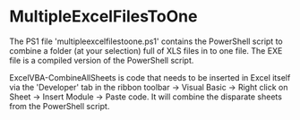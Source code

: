 # MultipleExcelFilesToOne

The PS1 file 'multipleexcelfilestoone.ps1' contains the PowerShell script to combine a folder (at your selection) full of XLS files in to one file.
The EXE file is a compiled version of the PowerShell script.

ExcelVBA-CombineAllSheets is code that needs to be inserted in Excel itself via the 'Developer' tab in the ribbon toolbar -> Visual Basic -> Right click on Sheet -> Insert Module -> Paste code. It will combine the disparate sheets from the PowerShell script. 
